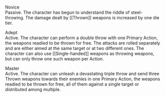 Novice<br>Passive. The character has begun to understand the riddle of steel-throwing. The damage dealt by [[Thrown]] weapons is increased by one die tier.

Adept<br>Active. The character can perform a double throw with one Primary Action, the weapons readied to be thrown for free. The attacks are rolled separately and are either aimed at the same target or at two different ones. The character can also use [[Single-handed]] weapons as throwing weapons, but can only throw one such weapon per Action.

Master<br>Active. The character can unleash a devastating triple throw and send three Thrown weapons towards their enemies in one Primary Action, the weapons readied to be thrown for free, all of them against a single target or distributed among multiple.